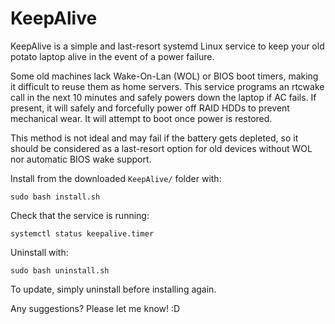 # KeepAlive

KeepAlive is a simple and last-resort systemd Linux service
to keep your old potato laptop alive in the event of a power failure.

Some old machines lack Wake-On-Lan (WOL) or BIOS boot timers,
making it difficult to reuse them as home servers.
This service programs an rtcwake call in the next 10 minutes and safely powers down the laptop if AC fails.
If present, it will safely and forcefully power off RAID HDDs to prevent mechanical wear.
It will attempt to boot once power is restored.

This method is not ideal and may fail if the battery gets depleted,
so it should be considered as a last-resort option for old devices
without WOL nor automatic BIOS wake support.

Install from the downloaded `KeepAlive/` folder with:
```shell
sudo bash install.sh
```

Check that the service is running:
```shell
systemctl status keepalive.timer
```

Uninstall with:
```shell
sudo bash uninstall.sh
```

To update, simply uninstall before installing again.

Any suggestions? Please let me know! :D
